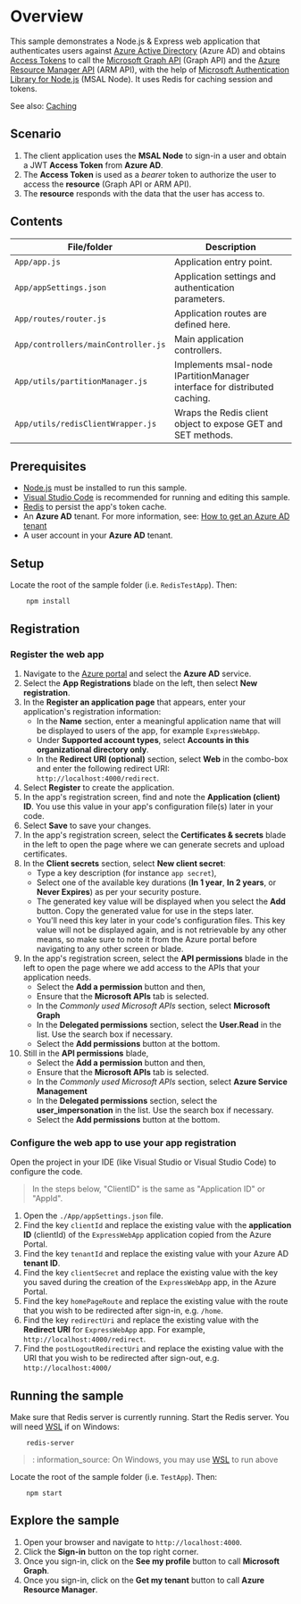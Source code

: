 # Overview

This sample demonstrates a Node.js & Express web application that authenticates users against [Azure Active Directory](https://docs.microsoft.com/azure/active-directory/fundamentals/active-directory-whatis) (Azure AD) and obtains [Access Tokens](https://docs.microsoft.com/azure/active-directory/develop/access-tokens) to call the [Microsoft Graph API](https://docs.microsoft.com/graph/overview) (Graph API) and the [Azure Resource Manager API](https://docs.microsoft.com/azure/azure-resource-manager/management/overview) (ARM API), with the help of [Microsoft Authentication Library for Node.js](https://aka.ms/msalnode) (MSAL Node). It uses Redis for caching session and tokens.

See also: [Caching](../../../lib/msal-node/docs/caching.md)

## Scenario

1. The client application uses the **MSAL Node** to sign-in a user and obtain a JWT **Access Token** from **Azure AD**.
1. The **Access Token** is used as a *bearer* token to authorize the user to access the **resource** (Graph API or ARM API).
1. The **resource** responds with the data that the user has access to.

## Contents

| File/folder                         | Description                                                   |
|-------------------------------------|---------------------------------------------------------------|
| `App/app.js`                        | Application entry point.                                      |
| `App/appSettings.json`              | Application settings and authentication parameters.           |
| `App/routes/router.js`              | Application routes are defined here.                          |
| `App/controllers/mainController.js` | Main application controllers.                                 |
| `App/utils/partitionManager.js`     | Implements msal-node IPartitionManager interface for distributed caching. |
| `App/utils/redisClientWrapper.js`   | Wraps the Redis client object to expose GET and SET methods.  |

## Prerequisites

- [Node.js](https://nodejs.org/en/download/) must be installed to run this sample.
- [Visual Studio Code](https://code.visualstudio.com/download) is recommended for running and editing this sample.
- [Redis](https://redis.io/) to persist the app's token cache.
- An **Azure AD** tenant. For more information, see: [How to get an Azure AD tenant](https://docs.microsoft.com/azure/active-directory/develop/quickstart-create-new-tenant)
- A user account in your **Azure AD** tenant.

## Setup

Locate the root of the sample folder (i.e. `RedisTestApp`). Then:

```console
    npm install
```

## Registration

### Register the web app

1. Navigate to the [Azure portal](https://portal.azure.com) and select the **Azure AD** service.
1. Select the **App Registrations** blade on the left, then select **New registration**.
1. In the **Register an application page** that appears, enter your application's registration information:
   - In the **Name** section, enter a meaningful application name that will be displayed to users of the app, for example `ExpressWebApp`.
   - Under **Supported account types**, select **Accounts in this organizational directory only**.
   - In the **Redirect URI (optional)** section, select **Web** in the combo-box and enter the following redirect URI: `http://localhost:4000/redirect`.
1. Select **Register** to create the application.
1. In the app's registration screen, find and note the **Application (client) ID**. You use this value in your app's configuration file(s) later in your code.
1. Select **Save** to save your changes.
1. In the app's registration screen, select the **Certificates & secrets** blade in the left to open the page where we can generate secrets and upload certificates.
1. In the **Client secrets** section, select **New client secret**:
   - Type a key description (for instance `app secret`),
   - Select one of the available key durations (**In 1 year**, **In 2 years**, or **Never Expires**) as per your security posture.
   - The generated key value will be displayed when you select the **Add** button. Copy the generated value for use in the steps later.
   - You'll need this key later in your code's configuration files. This key value will not be displayed again, and is not retrievable by any other means, so make sure to note it from the Azure portal before navigating to any other screen or blade.
1. In the app's registration screen, select the **API permissions** blade in the left to open the page where we add access to the APIs that your application needs.
   - Select the **Add a permission** button and then,
   - Ensure that the **Microsoft APIs** tab is selected.
   - In the *Commonly used Microsoft APIs* section, select **Microsoft Graph**
   - In the **Delegated permissions** section, select the **User.Read** in the list. Use the search box if necessary.
   - Select the **Add permissions** button at the bottom.
1. Still in the **API permissions** blade,
   - Select the **Add a permission** button and then,
   - Ensure that the **Microsoft APIs** tab is selected.
   - In the *Commonly used Microsoft APIs* section, select **Azure Service Management**
   - In the **Delegated permissions** section, select the **user_impersonation** in the list. Use the search box if necessary.
   - Select the **Add permissions** button at the bottom.

### Configure the web app to use your app registration

Open the project in your IDE (like Visual Studio or Visual Studio Code) to configure the code.

> In the steps below, "ClientID" is the same as "Application ID" or "AppId".

1. Open the `./App/appSettings.json` file.
1. Find the key `clientId` and replace the existing value with the **application ID** (clientId) of the `ExpressWebApp` application copied from the Azure Portal.
1. Find the key `tenantId` and replace the existing value with your Azure AD **tenant ID**.
1. Find the key `clientSecret` and replace the existing value with the key you saved during the creation of the `ExpressWebApp` app, in the Azure Portal.
1. Find the key `homePageRoute` and replace the existing value with the route that you wish to be redirected after sign-in, e.g. `/home`.
1. Find the key `redirectUri` and replace the existing value with the **Redirect URI** for `ExpressWebApp` app. For example, `http://localhost:4000/redirect`.
1. Find the `postLogoutRedirectUri` and replace the existing value with the URI that you wish to be redirected after sign-out, e.g. `http://localhost:4000/`

## Running the sample

Make sure that Redis server is currently running. Start the Redis server. You will need [WSL](https://docs.microsoft.com/windows/wsl/install-win10) if on Windows:

```console
    redis-server
```

> : information_source: On Windows, you may use [WSL](https://docs.microsoft.com/windows/wsl/install-win10) to run above

Locate the root of the sample folder (i.e. `TestApp`). Then:

```console
    npm start
```

## Explore the sample

1. Open your browser and navigate to `http://localhost:4000`.
1. Click the **Sign-in** button on the top right corner.
1. Once you sign-in, click on the **See my profile** button to call **Microsoft Graph**.
1. Once you sign-in, click on the **Get my tenant** button to call **Azure Resource Manager**.
